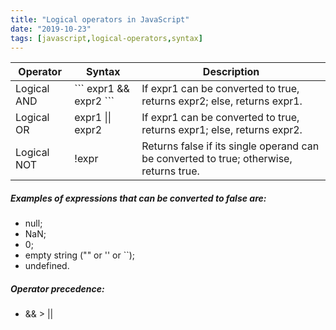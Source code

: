 ```yaml
---
title: "Logical operators in JavaScript"
date: "2019-10-23"
tags: [javascript,logical-operators,syntax]
---
```

<table>
  <thead>
    <tr>
      <th>Operator</th>
      <th>Syntax</th>
      <th>Description</th>
    </tr>
  </thead>
  <tbody>
    <tr>
      <td>Logical AND</td>
      <td>
      ```
      expr1 && expr2
      ```
      </td>
      <td>If expr1 can be converted to true, returns expr2; else, returns expr1.</td>
    </tr>
    <tr>
      <td>Logical OR</td>
      <td>expr1 || expr2</td>
      <td>If expr1 can be converted to true, returns expr1; else, returns expr2.</td>
    </tr>
    <tr>
      <td>Logical NOT</td>
      <td>!expr</td>
      <td>Returns false if its single operand can be converted to true; otherwise, returns true.</td>
    </tr>
  </tbody>
</table>

##### Examples of expressions that can be converted to false are:
* null;
* NaN;
* 0;
* empty string ("" or '' or ``);
* undefined.

##### Operator precedence:
* && > ||